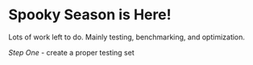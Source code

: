 # Spooky Season is Here!

Lots of work left to do. Mainly testing, benchmarking, and optimization.

*Step One* - create a proper testing set